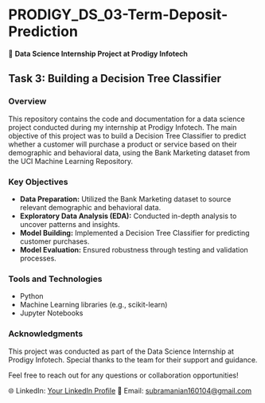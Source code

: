 # PRODIGY_DS_03-Term-Deposit-Prediction

🚀 **Data Science Internship Project at Prodigy Infotech**

## Task 3: Building a Decision Tree Classifier

### Overview

This repository contains the code and documentation for a data science project conducted during my internship at Prodigy Infotech. The main objective of this project was to build a Decision Tree Classifier to predict whether a customer will purchase a product or service based on their demographic and behavioral data, using the Bank Marketing dataset from the UCI Machine Learning Repository.

### Key Objectives

- **Data Preparation:** Utilized the Bank Marketing dataset to source relevant demographic and behavioral data.
- **Exploratory Data Analysis (EDA):** Conducted in-depth analysis to uncover patterns and insights.
- **Model Building:** Implemented a Decision Tree Classifier for predicting customer purchases.
- **Model Evaluation:** Ensured robustness through testing and validation processes.

### Tools and Technologies

- Python
- Machine Learning libraries (e.g., scikit-learn)
- Jupyter Notebooks

### Acknowledgments

This project was conducted as part of the Data Science Internship at Prodigy Infotech. Special thanks to the team for their support and guidance.

Feel free to reach out for any questions or collaboration opportunities!

🌐 LinkedIn: [Your LinkedIn Profile](https://www.linkedin.com/in/subramanian-s-ab94302a1/)
📧 Email: subramanian160104@gmail.com

